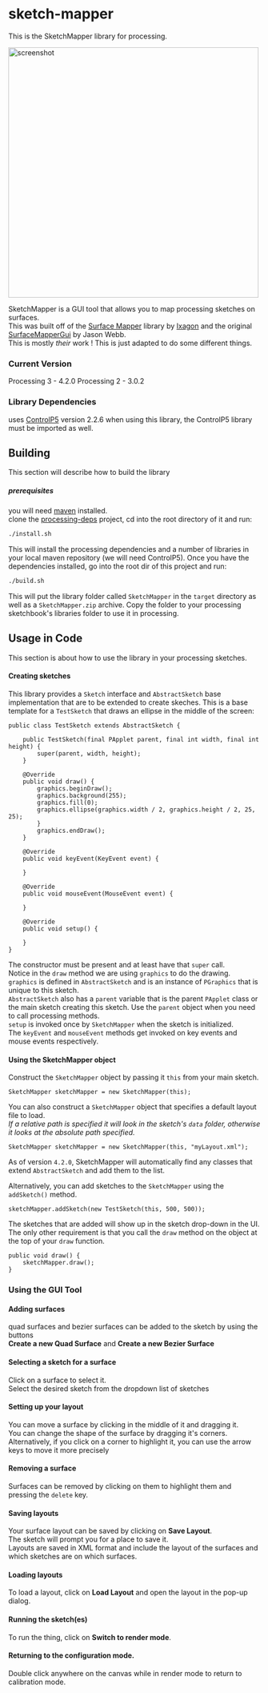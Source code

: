 # sketch-mapper

This is the SketchMapper library for processing.

<img src="http://s17.postimg.org/qfy5a6lz3/Screenshot_from_2015_02_09_22_18_18.png" alt="screenshot" width="500px" />

SketchMapper is a GUI tool that allows you to map processing sketches on surfaces.<br/>
This was built off of the [Surface Mapper] library by [Ixagon] and the original [SurfaceMapperGui] by Jason Webb.<br/>
This is mostly *their* work ! This is just adapted to do some different things.

### Current Version
Processing 3 - 4.2.0
Processing 2 - 3.0.2

### Library Dependencies
uses [ControlP5] version 2.2.6
when using this library, the ControlP5 library must be imported as well.

## Building
This section will describe how to build the library
##### prerequisites
you will need [maven] installed.<br/>
clone the [processing-deps] project, cd into the root directory of it and run:
```sh
./install.sh
```
This will install the processing dependencies and a number of libraries in your local maven repository (we will need ControlP5).  Once you have the dependencies installed, go into the root dir of this project and run:
```sh
./build.sh
```
This will put the library folder called ```SketchMapper``` in the ```target``` directory as well as a ```SketchMapper.zip``` archive. Copy the folder to your processing sketchbook's libraries folder to use it in processing.

## Usage in Code
This section is about how to use the library in your processing sketches.
#### Creating sketches
This library provides a `Sketch` interface and `AbstractSketch` base implementation that are to be extended to create skeches.  This is a base template for a `TestSketch` that draws an ellipse in the middle of the screen:
```
public class TestSketch extends AbstractSketch {

    public TestSketch(final PApplet parent, final int width, final int height) {
        super(parent, width, height);
    }

    @Override
    public void draw() {
        graphics.beginDraw();
        graphics.background(255);
        graphics.fill(0);
        graphics.ellipse(graphics.width / 2, graphics.height / 2, 25, 25);
        }
        graphics.endDraw();
    }

    @Override
    public void keyEvent(KeyEvent event) {

    }

    @Override
    public void mouseEvent(MouseEvent event) {

    }

    @Override
    public void setup() {

    }
}
```
The constructor must be present and at least have that `super` call.<br/>
Notice in the `draw` method we are using `graphics` to do the drawing. `graphics` is defined in `AbstractSketch` and is an instance of `PGraphics` that is unique to this sketch.<br/>
`AbstractSketch` also has a `parent` variable that is the parent `PApplet` class or the main sketch creating this sketch.  Use the `parent` object when you need to call processing methods.<br/>
`setup` is invoked once by `SketchMapper` when the sketch is initialized.<br/>
The `keyEvent` and `mouseEvent` methods get invoked on key events and mouse events respectively.
#### Using the SketchMapper object
Construct the `SketchMapper` object by passing it `this` from your main sketch.
```
SketchMapper sketchMapper = new SketchMapper(this);
```
You can also construct a `SketchMapper` object that specifies a default layout file to load.   
_If a relative path is specified it will look in the sketch's `data` folder, otherwise it looks at the absolute path specified._
```
SketchMapper sketchMapper = new SketchMapper(this, "myLayout.xml");
```

As of version `4.2.0`, SketchMapper will automatically find any classes that
extend `AbstractSketch` and add them to the list.

Alternatively, you can add sketches to the `SketchMapper` using the `addSketch()` method.
```
sketchMapper.addSketch(new TestSketch(this, 500, 500));
```

The sketches that are added will show up in the sketch drop-down in the UI.<br/>
The only other requirement is that you call the `draw` method on the object at the top of your `draw` function.
```
public void draw() {
    sketchMapper.draw();
}
```

### Using the GUI Tool
#### Adding surfaces
quad surfaces and bezier surfaces can be added to the sketch by using the buttons<br/>
<b>Create a new Quad Surface</b> and <b>Create a new Bezier Surface</b>
#### Selecting a sketch for a surface
Click on a surface to select it.<br/>
Select the desired sketch from the dropdown list of sketches<br/>
#### Setting up your layout
You can move a surface by clicking in the middle of it and dragging it.<br/>
You can change the shape of the surface by dragging it's corners.<br/>
Alternatively, if you click on a corner to highlight it, you can use the arrow keys to move it more precisely<br/>
#### Removing a surface
Surfaces can be removed by clicking on them to highlight them and pressing the `delete` key.
#### Saving layouts
Your surface layout can be saved by clicking on <b>Save Layout</b>.<br/>
The sketch will prompt you for a place to save it.<br/>
Layouts are saved in XML format and include the layout of the surfaces and which sketches are on which surfaces.
#### Loading layouts
To load a layout, click on <b>Load Layout</b> and open the layout in the pop-up dialog.

#### Running the sketch(es)
To run the thing, click on <b>Switch to render mode</b>.

#### Returning to the configuration mode.
Double click anywhere on the canvas while in render mode to return to calibration mode.


[surface mapper]:http://ixagon.se/surfacemapper
[ixagon]:http://ixagon.se/
[surfacemappergui]:http://jason-webb.info/2013/11/surfacemappergui-a-simple-processing-interface-for-projection-mapping/
[maven]:http//maven.apache.org
[processing-deps]:https://github.com/josephtaylor/processing-deps
[ControlP5]:http://www.sojamo.de/libraries/controlP5/
